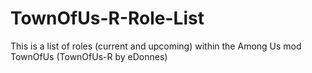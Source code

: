 # TownOfUs-R-Role-List
This is a list of roles (current and upcoming) within the Among Us mod TownOfUs (TownOfUs-R by eDonnes)
